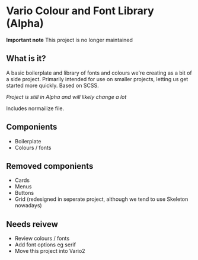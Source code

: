 # Vario Colour and Font Library (Alpha)

**Important note** This project is no longer maintained

## What is it?
A basic boilerplate and library of fonts and colours we're creating as a bit of a side project. Primarily intended for use on smaller projects, letting us get started more quickly. Based on SCSS. 

*Project is still in Alpha and will likely change a lot*

Includes normailize file.

## Componients
- Boilerplate
- Colours / fonts 

## Removed componients 
- Cards
- Menus 
- Buttons 
- Grid (redesigned in seperate project, although we tend to use Skeleton nowadays)

## Needs reivew
- Review colours / fonts
- Add font options eg serif 
- Move this project into Vario2

